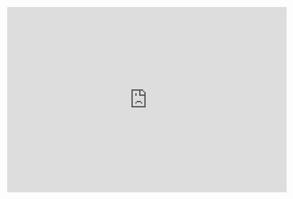 <!-- SnapWidget --> 
<iframe src="https://snapwidget.com/embed/566058" class="snapwidget-widget" allowTransparency="true" frameborder="0" scrolling="no" style="border:none;overflow:hidden;width: 650px;height: 432px;"></iframe>
